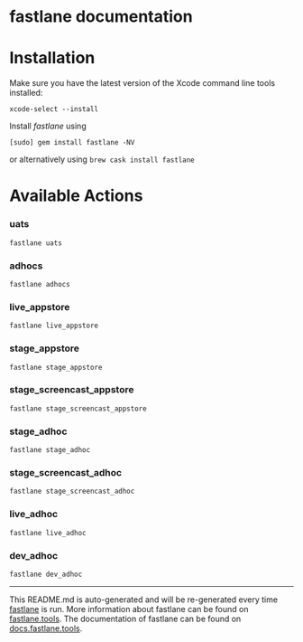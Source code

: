 fastlane documentation
================
# Installation

Make sure you have the latest version of the Xcode command line tools installed:

```
xcode-select --install
```

Install _fastlane_ using
```
[sudo] gem install fastlane -NV
```
or alternatively using `brew cask install fastlane`

# Available Actions
### uats
```
fastlane uats
```

### adhocs
```
fastlane adhocs
```

### live_appstore
```
fastlane live_appstore
```

### stage_appstore
```
fastlane stage_appstore
```

### stage_screencast_appstore
```
fastlane stage_screencast_appstore
```

### stage_adhoc
```
fastlane stage_adhoc
```

### stage_screencast_adhoc
```
fastlane stage_screencast_adhoc
```

### live_adhoc
```
fastlane live_adhoc
```

### dev_adhoc
```
fastlane dev_adhoc
```


----

This README.md is auto-generated and will be re-generated every time [fastlane](https://fastlane.tools) is run.
More information about fastlane can be found on [fastlane.tools](https://fastlane.tools).
The documentation of fastlane can be found on [docs.fastlane.tools](https://docs.fastlane.tools).
